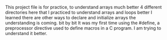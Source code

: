 This project file is for practice, to understand arrays much better
4 different directories here that I practiced to understand arrays and loops better
I learned there are other ways to declare and initialize arrays
the understanding is coming. bit by bit
It was my first time using the #define, a preprocessor directive used to define macros in a C program.
I am trying to understand it better.
